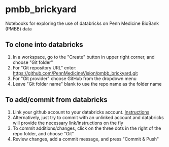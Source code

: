 # pmbb_brickyard
Notebooks for exploring the use of databricks on Penn Medicine BioBank (PMBB) data

## To clone into databricks
1. In a workspace, go to the "Create" button in upper right corner, and choose "Git folder"
2. For "Git repository URL" enter: https://github.com/PennMedicineVision/pmbb_brickyard.git
3. For "Git provider" choose GitHub from the dropdown menu
4. Leave "Git folder name" blank to use the repo name as the folder name

## To add/commit from databricks
1. Link your github account to your databricks account. [Instructions](https://docs.databricks.com/en/repos/get-access-tokens-from-git-provider.html)
2. Alternatively, just try to commit with an unlinked account and databricks will provide the necessary link/instructions on the fly
3. To commit additions/changes, click on the three dots in the right of the repo folder, and choose "Git"
4. Review changes, add a commit message, and press "Commit & Push"
